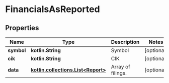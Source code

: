 
# FinancialsAsReported

## Properties
Name | Type | Description | Notes
------------ | ------------- | ------------- | -------------
**symbol** | **kotlin.String** | Symbol |  [optional]
**cik** | **kotlin.String** | CIK |  [optional]
**data** | [**kotlin.collections.List&lt;Report&gt;**](Report.md) | Array of filings. |  [optional]



